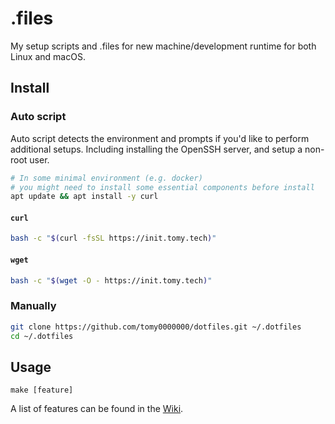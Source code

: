 # .files

My setup scripts and .files for new machine/development runtime for both Linux and macOS.

## Install

### Auto script

Auto script detects the environment and prompts if you'd like to perform additional setups. Including installing the OpenSSH server, and setup a non-root user.

```sh
# In some minimal environment (e.g. docker)
# you might need to install some essential components before install
apt update && apt install -y curl
```

#### `curl`

```sh
bash -c "$(curl -fsSL https://init.tomy.tech)"
```

#### `wget`

```sh
bash -c "$(wget -O - https://init.tomy.tech)"
```

### Manually

```sh
git clone https://github.com/tomy0000000/dotfiles.git ~/.dotfiles
cd ~/.dotfiles
```

## Usage

```
make [feature]
```

A list of features can be found in the [Wiki](https://github.com/tomy0000000/dotfiles/wiki/Feature-List).
